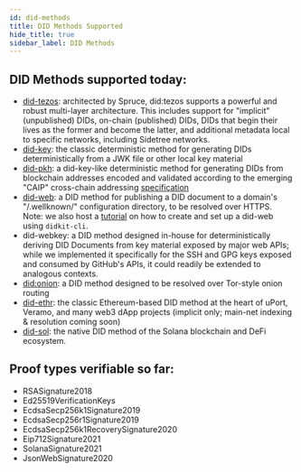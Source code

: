 ```yaml
---
id: did-methods
title: DID Methods Supported
hide_title: true
sidebar_label: DID Methods
---
```


## DID Methods supported today:

- [did-tezos](https://did-tezos-draft.spruceid.com/): architected by Spruce,
  did:tezos supports a powerful and robust multi-layer architecture.  This
  includes support for "implicit" (unpublished) DIDs, on-chain (published) DIDs,
  DIDs that begin their lives as the former and become the latter, and
  additional metadata local to specific networks, including Sidetree networks.
- [did-key](https://w3c-ccg.github.io/did-method-key/): the classic
  deterministic method for generating DIDs deterministically from a JWK file or
  other local key material
- [did-pkh](https://github.com/spruceid/ssi/blob/main/did-pkh/did-pkh-method-draft.md):
  a did-key-like deterministic method for generating DIDs from blockchain
  addresses encoded and validated according to the emerging "CAIP" cross-chain
  addressing [specification](https://github.com/ChainAgnostic/CAIPs)
- [did-web](https://w3c-ccg.github.io/did-method-web/): a DID method for
  publishing a DID document to a domain's "/.wellknown/" configuration
  directory, to be resolved over HTTPS. Note: we also host a
  [tutorial](/docs/didkit/did-web/) on how to create and set up a did-web using
  `didkit-cli`.
- did-webkey: a DID method designed in-house for deterministically deriving DID
  Documents from key material exposed by major web APIs; while we implemented it
  specifically for the SSH and GPG keys exposed and consumed by GitHub's APIs,
  it could readily be extended to analogous contexts.
- [did:onion](https://blockchaincommons.github.io/did-method-onion/): a DID
  method designed to be resolved over Tor-style onion routing
- [did-ethr](https://github.com/decentralized-identity/ethr-did-resolver/blob/master/doc/did-method-spec.md):
  the classic Ethereum-based DID method at the heart of uPort, Veramo, and many
  web3 dApp projects (implicit only; main-net indexing & resolution coming soon)
- [did-sol](https://identity-com.github.io/sol-did/did-method-spec.html): the
  native DID method of the Solana blockchain and DeFi ecosystem.

## Proof types verifiable so far:

- RSASignature2018
- Ed25519VerificationKeys
- EcdsaSecp256k1Signature2019
- EcdsaSecp256r1Signature2019
- EcdsaSecp256k1RecoverySignature2020
- Eip712Signature2021
- SolanaSignature2021
- JsonWebSignature2020
